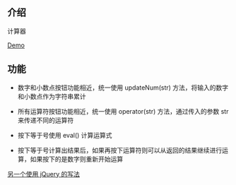 ## 介绍

计算器

[Demo](https://codepen.io/monad/pen/WENVod?editors=1010#0)

## 功能

- 数字和小数点按钮功能相近，统一使用 updateNum(str) 方法，将输入的数字和小数点作为字符串累计

- 所有运算符按钮功能相近，统一使用 operator(str) 方法，通过传入的参数 str 来传递不同的运算符

- 按下等于号使用 eval() 计算运算式

- 按下等于号计算出结果后，如果再按下运算符则可以从返回的结果继续进行运算，如果按下的是数字则重新开始运算

[另一个使用 jQuery 的写法](https://codepen.io/freeCodeCamp/pen/rLJZrA?editors=0010#0)
